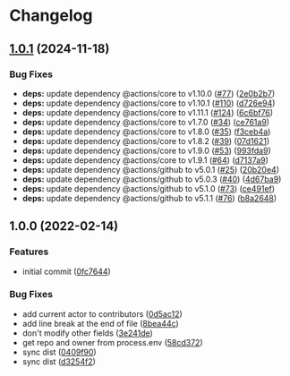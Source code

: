 # Changelog

## [1.0.1](https://github.com/netlify/update-contributors-action/compare/v1.0.0...v1.0.1) (2024-11-18)


### Bug Fixes

* **deps:** update dependency @actions/core to v1.10.0 ([#77](https://github.com/netlify/update-contributors-action/issues/77)) ([2e0b2b7](https://github.com/netlify/update-contributors-action/commit/2e0b2b77a8ce7667d25cc350d3a231fca0e55359))
* **deps:** update dependency @actions/core to v1.10.1 ([#110](https://github.com/netlify/update-contributors-action/issues/110)) ([d726e94](https://github.com/netlify/update-contributors-action/commit/d726e9499cc097e11d2ccf1f3520edb36334fcfc))
* **deps:** update dependency @actions/core to v1.11.1 ([#124](https://github.com/netlify/update-contributors-action/issues/124)) ([6c6bf76](https://github.com/netlify/update-contributors-action/commit/6c6bf76decf0cb6ac16ed6b99a843075ac869552))
* **deps:** update dependency @actions/core to v1.7.0 ([#34](https://github.com/netlify/update-contributors-action/issues/34)) ([ce761a9](https://github.com/netlify/update-contributors-action/commit/ce761a9a54962f0dddad4ba212c84ffe4df41f0d))
* **deps:** update dependency @actions/core to v1.8.0 ([#35](https://github.com/netlify/update-contributors-action/issues/35)) ([f3ceb4a](https://github.com/netlify/update-contributors-action/commit/f3ceb4a826238531396ec1902c5b00d8deb1a74e))
* **deps:** update dependency @actions/core to v1.8.2 ([#39](https://github.com/netlify/update-contributors-action/issues/39)) ([07d1621](https://github.com/netlify/update-contributors-action/commit/07d1621a8bdc816bf9ec2780fb5525049f1ace2d))
* **deps:** update dependency @actions/core to v1.9.0 ([#53](https://github.com/netlify/update-contributors-action/issues/53)) ([993fda9](https://github.com/netlify/update-contributors-action/commit/993fda9b04532ca632c1453a6e411ed88451889f))
* **deps:** update dependency @actions/core to v1.9.1 ([#64](https://github.com/netlify/update-contributors-action/issues/64)) ([d7137a9](https://github.com/netlify/update-contributors-action/commit/d7137a91ec4a6dff577f2cc890a38bcb3810b50a))
* **deps:** update dependency @actions/github to v5.0.1 ([#25](https://github.com/netlify/update-contributors-action/issues/25)) ([20b20e4](https://github.com/netlify/update-contributors-action/commit/20b20e44339c5883ed495078b9ac8ba1cccbd5a9))
* **deps:** update dependency @actions/github to v5.0.3 ([#40](https://github.com/netlify/update-contributors-action/issues/40)) ([4d67ba9](https://github.com/netlify/update-contributors-action/commit/4d67ba99d3e2bbebed5343a85762c7254f461b85))
* **deps:** update dependency @actions/github to v5.1.0 ([#73](https://github.com/netlify/update-contributors-action/issues/73)) ([ce491ef](https://github.com/netlify/update-contributors-action/commit/ce491efab5c124ce85dc2a134ebe991997833296))
* **deps:** update dependency @actions/github to v5.1.1 ([#76](https://github.com/netlify/update-contributors-action/issues/76)) ([b8a2648](https://github.com/netlify/update-contributors-action/commit/b8a26484eca4d341216612adb96d6684adb6943f))

## 1.0.0 (2022-02-14)


### Features

* initial commit ([0fc7644](https://github.com/netlify/update-contributors-action/commit/0fc7644c49d8f69700cb602777bc726a70f88e77))


### Bug Fixes

* add current actor to contributors ([0d5ac12](https://github.com/netlify/update-contributors-action/commit/0d5ac1208625362e332bd8097e33911d0a89b62b))
* add line break at the end of file ([8bea44c](https://github.com/netlify/update-contributors-action/commit/8bea44c9202dfb94894cf15fd29c28cd5b8873d7))
* don't modify other fields ([3e241de](https://github.com/netlify/update-contributors-action/commit/3e241def761b11477c2265f74fdd30c70b3fa384))
* get repo and owner from process.env ([58cd372](https://github.com/netlify/update-contributors-action/commit/58cd372e9c0562f3fbf11723e839e32a14fdc0d0))
* sync dist ([0409f90](https://github.com/netlify/update-contributors-action/commit/0409f900ca26df7f0b876b98144ebd6f833c36ea))
* sync dist ([d3254f2](https://github.com/netlify/update-contributors-action/commit/d3254f2b67479bd0039b20cd8c7b01d74281e94d))
